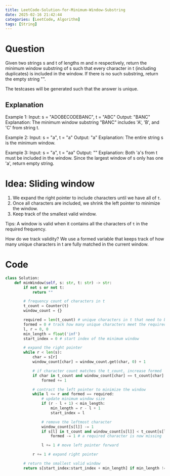 ```yaml
---
title: LeetCode-Solution-for-Minimum-Window-Substring
date: 2025-02-16 21:42:44
categories: [LeetCode, Algorithm]
tags: [String]
---
```


# Question

Given two strings s and t of lengths m and n respectively, return the minimum window substring of s such that every character in t (including duplicates) is included in the window. If there is no such substring, return the empty string "".

The testcases will be generated such that the answer is unique.

## Explanation

Example 1:
Input: s = "ADOBECODEBANC", t = "ABC"
Output: "BANC"
Explanation: The minimum window substring "BANC" includes 'A', 'B', and 'C' from string t.

Example 2:
Input: s = "a", t = "a"
Output: "a"
Explanation: The entire string s is the minimum window.

Example 3:
Input: s = "a", t = "aa"
Output: ""
Explanation: Both 'a's from t must be included in the window.
Since the largest window of s only has one 'a', return empty string.

# Idea: Sliding window

1. We expand the right pointer to include characters until we have all of `t`.
2. Once all characters are included, we shrink the left pointer to minimize the window.
3. Keep track of the smallest valid window.

Tips:
A window is valid when it contains all the characters of `t` in the required frequency.

How do we track validity?
We use a formed variable that keeps track of how many unique characters in t are fully matched in the current window.

# Code

```python
class Solution:
    def minWindow(self, s: str, t: str) -> str:
        if not s or not t:
            return ""

        # frequency count of characters in t
        t_count = Counter(t)
        window_count = {}

        required = len(t_count) # unique characters in t that need to be in window
        formed = 0 # track how many unique characters meet the required frequency. It helps track when we have a valid substring, so that we can try to shrink the window length.
        l, r = 0, 0
        min_length = float('inf')
        start_index = 0 # start index of the minimum window

        # expand the right pointer
        while r < len(s):
            char = s[r]
            window_count[char] = window_count.get(char, 0) + 1

            # if character count matches the t_count, increase formed
            if char in t_count and window_count[char] == t_count[char]:
                formed += 1

            # contract the left pointer to minimize the window
            while l <= r and formed == required:
                # update minimum window size
                if (r - l + 1) < min_length:
                    min_length = r - l + 1
                    start_index = l

                # remove the leftmost character
                window_count[s[l]] -= 1
                if s[l] in t_count and window_count[s[l]] < t_count[s[l]]:
                    formed -= 1 # a required character is now missing

                l += 1 # move left pointer forward

            r += 1 # expand right pointer

        # return the smallest valid window
        return s[start_index:start_index + min_length] if min_length != float('inf') else ""

```

